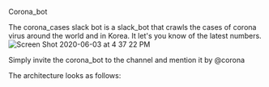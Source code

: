 Corona_bot

The corona_cases slack bot is a slack_bot that crawls the cases of corona virus around the world and in Korea.
It let's you know of the latest numbers.
![Screen Shot 2020-06-03 at 4 37 22 PM](https://user-images.githubusercontent.com/46665763/83609940-de941180-a5b9-11ea-9c4c-11ba306c8bb3.png)

Simply invite the corona_bot to the channel and mention it by @corona

The architecture looks as follows:
